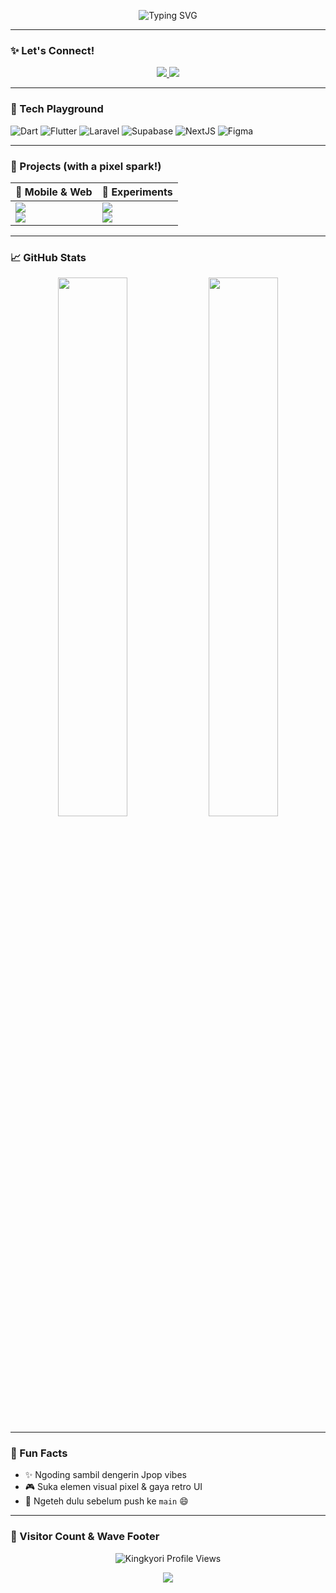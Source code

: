 <p align="center">
  <img src="https://readme-typing-svg.demolab.com?font=Fira+Code&weight=600&size=24&pause=1000&center=true&vCenter=true&width=500&lines=Hi+I'm+Kyori+%F0%9F%91%8B;Frontend+Dev+%7C+UI%2FUX+Enthusiast;Crafting+clean+designs+%F0%9F%8C%B1;Powered+by+tea+and+pixel+dreams" alt="Typing SVG" />
</p>

---

### ✨ Let's Connect!

<p align="center">
  <a href="https://www.kannohouse.site" target="_blank">
    <img src="https://img.shields.io/badge/🌐 Website-Kannohouse-blue?style=for-the-badge&logo=google-chrome" />
  </a>
  <a href="mailto:azusibabu@gmail.com">
    <img src="https://img.shields.io/badge/📩 Email-Contact-lightgrey?style=for-the-badge&logo=gmail" />
  </a>
</p>


---

### 🌈 Tech Playground

![Dart](https://img.shields.io/badge/Dart-0175C2?style=for-the-badge&logo=dart&logoColor=white)
![Flutter](https://img.shields.io/badge/Flutter-02569B?style=for-the-badge&logo=flutter)
![Laravel](https://img.shields.io/badge/Laravel-FF2D20?style=for-the-badge&logo=laravel&logoColor=white)
![Supabase](https://img.shields.io/badge/Supabase-3ECF8E?style=for-the-badge&logo=supabase)
![NextJS](https://img.shields.io/badge/NextJS-000000?style=for-the-badge&logo=next.js)
![Figma](https://img.shields.io/badge/Figma-FF7262?style=for-the-badge&logo=figma)

---

### 📌 Projects (with a pixel spark!)

<div align="center">

<table>
  <thead>
    <tr>
      <th>📱 Mobile & Web</th>
      <th>🧪 Experiments</th>
    </tr>
  </thead>
  <tbody>
    <tr>
      <td align="left">
        <a href="https://github.com/Kingkyori/mbadog-food">
          <img src="https://img.shields.io/badge/Mbadog%20Food-Laravel%20marketplace-FF6F61?style=flat-square&logo=laravel&logoColor=white" />
        </a><br/>
        <a href="https://github.com/Kingkyori/homescreen">
          <img src="https://img.shields.io/badge/Homescreen-Flutter%20UI%20App-55c2da?style=flat-square&logo=flutter&logoColor=white" />
        </a>
      </td>
      <td align="left">
        <a href="https://github.com/Kingkyori/codinganget">
          <img src="https://img.shields.io/badge/codinganget-C%2B%2B%20Practice-4479A1?style=flat-square&logo=cpp&logoColor=white" />
        </a><br/>
        <a href="https://github.com/Kingkyori/navigation">
          <img src="https://img.shields.io/badge/navigation-C%2B%2B%20Routes-708090?style=flat-square&logo=code&logoColor=white" />
        </a>
      </td>
    </tr>
  </tbody>
</table>

</div>


---

### 📈 GitHub Stats

<p align="center">
  <img src="https://github-readme-stats.vercel.app/api?username=Kingkyori&show_icons=true&theme=merko&hide_title=true" width="47%"/>
  <img src="https://github-readme-stats.vercel.app/api/top-langs/?username=Kingkyori&layout=compact&theme=merko" width="47%"/>
</p>

---

### 🌟 Fun Facts

- ✨ Ngoding sambil dengerin Jpop vibes  
- 🎮 Suka elemen visual pixel & gaya retro UI  
- 🍵 Ngeteh dulu sebelum push ke `main` 😄

---

### 💫 Visitor Count & Wave Footer

<p align="center">
  <img src="https://komarev.com/ghpvc/?username=Kingkyori&label=Profile%20Views&color=ff69b4&style=flat-square" alt="Kingkyori Profile Views" />
</p>

<p align="center">
  <img src="https://capsule-render.vercel.app/api?type=waving&color=0:ff9a9e,100:fad0c4&height=100&section=footer"/>
</p>
